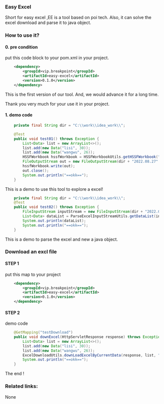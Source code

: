### Easy Excel 

Short for easy excel ,EE is a tool based on poi tech. 
Also, it can solve the excel download and parse it to java object.

### How to use it?

#### 0. pre condition

put this code block to your pom.xml in your project.

```xml
    <dependency>
        <groupId>vip.breakpoint</groupId>
        <artifactId>easy-excel</artifactId>
        <version>0.1.0</version>
    </dependency>
```

This is the first version of our tool. And, we would advance it for a long time.

Thank you very much for your use it in your project.
#### 1. demo code

```java
    private final String dir = "C:\\work\\idea_work\\";

    @Test
    public void test01() throws Exception {
        List<Data> list = new ArrayList<>();
        list.add(new Data("lisi", 30));
        list.add(new Data("wangwu", 26));
        HSSFWorkbook hssfWorkbook = HSSFWorkbookUtils.getHSSFWorkbook("sheet1", list, false);
        FileOutputStream out = new FileOutputStream(dir + "2022.08.27" + ".xls");
        hssfWorkbook.write(out);
        out.close();
        System.out.println("==okk==");
    }
```

This is a demo to use this tool to explore a excel!

```java
    private final String dir = "C:\\work\\idea_work\\";
    @Test
    public void test02() throws Exception {
        FileInputStream inputStream = new FileInputStream(dir + "2022.08.27" + ".xls");
        List<Data> dataList = ParseExcelInputStreamUtils.getDataList(inputStream, Data.class);
        System.out.println(dataList);
        System.out.println("==okk==");
    }
```

This is a demo to parse the excel and new a java object.

### Download an excl file

####  STEP 1
put this map to your project
```xml
    <dependency>
        <groupId>vip.breakpoint</groupId>
        <artifactId>easy-excel</artifactId>
        <version>0.1.0</version>
    </dependency>
```
####  STEP 2
demo code

```java
    @GetMapping("testDownload")
    public void downExcel(HttpServletResponse response) throws Exception {
        List<Data> list = new ArrayList<>();
        list.add(new Data("lisi", 30));
        list.add(new Data("wangwu", 26));
        ExcelDownloadUtils.downLoadExcelByCurrentData(response, list, "测试", "sheet1");
        System.out.println("==okk==");
    }
```

The end !

### Related links:
None